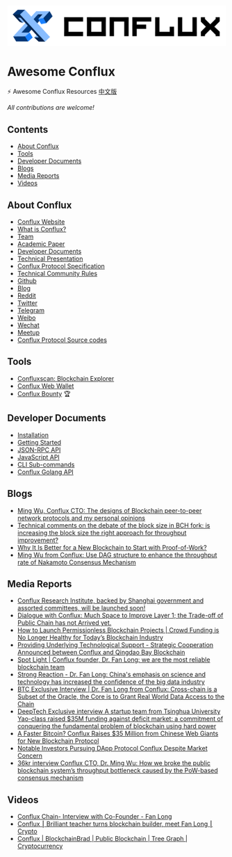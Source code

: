 ![img](assets/logo-b@2-dee22c77d1ece864c86ad375ad2e3cac.png)

# Awesome Conflux

⚡️ Awesome Conflux Resources [中文版](README.zh_CN.md)

*All contributions are welcome!*


## Contents

- [About Conflux](#about-conflux)
- [Tools](#tools)
- [Developer Documents](#developer-documents)
- [Blogs](#blogs)
- [Media Reports](#media-reports)
- [Videos](#videos)


## About Conflux

- [Conflux Website](https://www.conflux-chain.org/)
- [What is Conflux? ](https://www.conflux-chain.org/technology/)
- [Team](https://www.conflux-chain.org/team/)
- [Academic Paper](https://arxiv.org/abs/1805.03870)
- [Developer Documents](https://conflux-chain.github.io/conflux-doc/)
- [Technical Presentation](https://www.conflux-chain.org/static/Conflux_Technical_Presentation-bc848324e6b717f4f91744f1c2bf5b2d.pdf)
- [Conflux Protocol Specification](https://www.conflux-chain.org/static/Conflux%20Protocol%20Specification[Testnet%20v0.6]-bdeb6c51e4b72fb5bc797b4b51828a63.pdf)
- [Technical Community Rules](https://www.conflux-chain.org/static/Conflux%20Technical%20Community%20Rules-cc339e32650c52b120cd5a4deb29c767.pdf)
- [Github](https://github.com/conflux-chain)
- [Blog](https://medium.com/@Confluxchain)
- [Reddit](https://www.reddit.com/user/ConfluxChain)
- [Twitter](https://twitter.com/ConfluxChain)
- [Telegram](http://t.me/Conflux_English)
- [Weibo](https://weibo.com/confluxchain)
- [Wechat](assets/167a0eadeba9c5b4.jpg)
- [Meetup](https://www.conflux-chain.org/meetup/)
- [Conflux Protocol Source codes](https://github.com/Conflux-Chain/conflux-rust)


## Tools

- [Confluxscan: Blockchain Explorer](http://www.confluxscan.io/)
- [Conflux Web Wallet](https://wallet.confluxscan.io/)
- [Conflux Bounty](https://bounty.conflux-chain.org/) 🏆


## Developer Documents

- [Installation](https://conflux-chain.github.io/conflux-doc/install/)
- [Getting Started](https://conflux-chain.github.io/conflux-doc/get_started/)
- [JSON-RPC API](https://conflux-chain.github.io/conflux-doc/json-rpc/)
- [JavaScript API](https://conflux-chain.github.io/conflux-doc/javascript-api/)
- [CLI Sub-commands](https://conflux-chain.github.io/conflux-doc/cli/)
- [Conflux Golang API](https://github.com/Conflux-Chain/go-conflux-sdk)


## Blogs

- [Ming Wu, Conflux CTO: The designs of Blockchain peer-to-peer network protocols and my personal opinions](https://medium.com/@Confluxchain/ming-wu-conflux-cto-the-designs-of-blockchain-peer-to-peer-network-protocols-and-my-personal-59277c5d2e4)
- [Technical comments on the debate of the block size in BCH fork: is increasing the block size the right approach for throughput improvement?](https://medium.com/@Confluxchain/technical-comments-on-the-debate-of-the-block-size-in-bch-fork-is-increasing-the-block-size-the-748b999d6091)
- [Why It Is Better for a New Blockchain to Start with Proof-of-Work?](https://medium.com/@Confluxchain/why-it-is-better-for-a-new-blockchain-to-start-with-proof-of-work-c309c30632ca)
- [Ming Wu from Conflux: Use DAG structure to enhance the throughput rate of Nakamoto Consensus Mechanism](https://medium.com/@Confluxchain/ming-wu-from-conflux-use-dag-structure-to-enhance-the-throughput-rate-of-nakamoto-consensus-8d52ab72599c)


## Media Reports

- [Conflux Research Institute, backed by Shanghai government and assorted committees, will be launched soon!](https://www.8btc.com/article/505097)
- [Dialogue with Conflux: Much Space to Improve Layer 1; the Trade-off of Public Chain has not Arrived yet.](https://mp.weixin.qq.com/s/0VDuf4GWi6VGRsmePE9gSg)
- [How to Launch Permissionless Blockchain Projects | Crowd Funding is No Longer Healthy for Today’s Blockchain Industry](https://www.odaily.com/post/5139864)
- [Providing Underlying Technological Support - Strategic Cooperation Announced between Conflux and Qingdao Bay Blockchain](http://xiaofei.people.com.cn/n1/2019/0808/c425315-31284141.html)
- [Spot Light | Conflux founder, Dr. Fan Long: we are the most reliable blockchain team](https://mp.weixin.qq.com/s/hWsBBhXPhYhwigvLRv4irQ)
- [Strong Reaction - Dr. Fan Long: China's emphasis on science and technology has increased the confidence of the big data industry](https://baijiahao.baidu.com/s?id=1634760201645424037)
- [BTC Exclusive Interview | Dr. Fan Long from Conflux: Cross-chain is a Subset of the Oracle, the Core is to Grant Real World Data Access to the Chain](https://www.8btc.com/article/407426)
- [DeepTech Exclusive interview A startup team from Tsinghua University Yao-class raised $35M funding against deficit market: a commitment of conquering the fundamental problem of blockchain using hard power](http://www.mittrchina.com/news/%203376)
- [A Faster Bitcoin? Conflux Raises $35 Million from Chinese Web Giants for New Blockchain Protocol](http://fortune.com/2018/12/04/conflux-blockchain/?from=singlemessage&isappinstalled=0)
- [Notable Investors Pursuing DApp Protocol Conflux Despite Market Concern](https://www.forbes.com/sites/darrynpollock/2018/12/04/notable-investors-pursuing-dapp-protocol-conflux-despite-market-concern/?from=singlemessage&isappinstalled=0#6bf08de11a2c)
- [36kr interview Conflux CTO, Dr. Ming Wu: How we broke the public blockchain system’s throughput bottleneck caused by the PoW-based consensus mechanism](https://36kr.com/p/5164892)


## Videos

- [Conflux Chain- Interview with Co-Founder - Fan Long](https://www.youtube.com/watch?v=26xdxxbb8o4)
- [Conflux ⎮ Brilliant teacher turns blockchain builder, meet Fan Long ⎮ Crypto](https://www.youtube.com/watch?v=q-CRCOFWTdE)
- [Conflux | BlockchainBrad | Public Blockchain | Tree Graph | Cryptocurrency](https://www.youtube.com/watch?v=zX-bVTEKOiQ&t=876s)

<!-- ## Developer Tools -->
<!-- ## DApps -->
